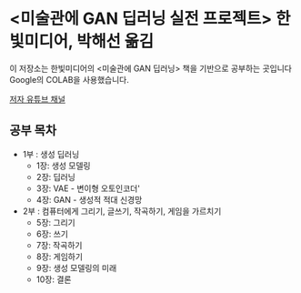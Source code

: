 # <미술관에 GAN 딥러닝 실전 프로젝트> 한빛미디어, 박해선 옮김
이 저장소는 한빛미디어의 <미술관에 GAN 딥러닝> 책을 기반으로 공부하는 곳입니다
Google의 COLAB을 사용했습니다.

[저자 유튜브 채널](https://www.youtube.com/c/HaesunPark_ML/)
## 공부 목차
- 1부 : 생성 딥러닝
    - 1장: 생성 모델링
    - 2장: 딥러닝
    - 3장: VAE - 변이형 오토인코더'
    - 4장: GAN - 생성적 적대 신경망
- 2부 : 컴퓨터에게 그리기, 글쓰기, 작곡하기, 게임을 가르치기
    - 5장: 그리기
    - 6장: 쓰기
    - 7장: 작곡하기
    - 8장: 게임하기
    - 9장: 생성 모델링의 미래
    - 10장: 결론

